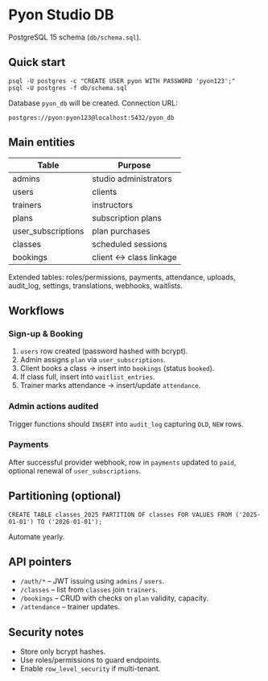 # Pyon Studio DB

PostgreSQL 15 schema (`db/schema.sql`).

## Quick start
```
psql -U postgres -c "CREATE USER pyon WITH PASSWORD 'pyon123';"
psql -U postgres -f db/schema.sql
```
Database `pyon_db` will be created. Connection URL:
```
postgres://pyon:pyon123@localhost:5432/pyon_db
```
## Main entities
| Table | Purpose |
|-------|---------|
| admins | studio administrators |
| users  | clients |
| trainers | instructors |
| plans | subscription plans |
| user_subscriptions | plan purchases |
| classes | scheduled sessions |
| bookings | client ↔ class linkage |

Extended tables: roles/permissions, payments, attendance, uploads, audit_log, settings, translations, webhooks, waitlists.

## Workflows
### Sign-up & Booking
1. `users` row created (password hashed with bcrypt).
2. Admin assigns `plan` via `user_subscriptions`.
3. Client books a class → insert into `bookings` (status `booked`).
4. If class full, insert into `waitlist_entries`.
5. Trainer marks attendance → insert/update `attendance`.

### Admin actions audited
Trigger functions should `INSERT` into `audit_log` capturing `OLD`, `NEW` rows.

### Payments
After successful provider webhook, row in `payments` updated to `paid`, optional renewal of `user_subscriptions`.

## Partitioning (optional)
```
CREATE TABLE classes_2025 PARTITION OF classes FOR VALUES FROM ('2025-01-01') TO ('2026-01-01');
```
Automate yearly.

## API pointers
* `/auth/*` – JWT issuing using `admins` / `users`.
* `/classes`   – list from `classes` join `trainers`.
* `/bookings`  – CRUD with checks on `plan` validity, capacity.
* `/attendance` – trainer updates.

## Security notes
* Store only bcrypt hashes.
* Use roles/permissions to guard endpoints.
* Enable `row_level_security` if multi-tenant.
